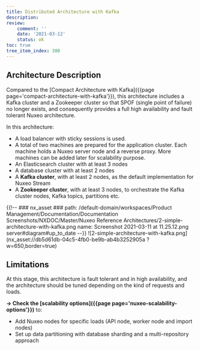 ```yaml
---
title: Distributed Architecture with Kafka
description:
review:
    comment: ''
    date: '2021-03-12'
    status: ok
toc: true
tree_item_index: 300
---
```


## Architecture Description

Compared to the [Compact Architecture with Kafka]({{page page='compact-architecture-with-kafka'}}), this architecture includes a Kafka cluster and a Zookeeper cluster so that SPOF (single point of failure) no longer exists, and consequently provides a full high availability and fault tolerant Nuxeo architecture.

In this architecture:
- A load balancer with sticky sessions is used.
- A total of two machines are prepared for the application cluster. Each machine holds a Nuxeo server node and a reverse proxy. More machines can be added later for scalability purpose.
- An Elasticsearch cluster with at least 3 nodes
- A database cluster with at least 2 nodes
- A **Kafka cluster**, with at least 2 nodes, as the default implementation for Nuxeo Stream
- A **Zookeeper cluster**, with at least 3 nodes, to orchestrate the Kafka cluster nodes, Kafka topics, partitions etc.   

{{!--     ### nx_asset ###
    path: /default-domain/workspaces/Product Management/Documentation/Documentation Screenshots/NXDOC/Master/Nuxeo Reference Architectures/2-simple-architecture-with-kafka.png
    name: Screenshot 2021-03-11 at 11.25.12.png
    server#diagram#up_to_date
--}}
![2-simple-architecture-with-kafka.png](nx_asset://db5d61db-04c5-4fb0-be9b-ab4b3252905a ?w=650,border=true)

## Limitations

At this stage, this architecture is fault tolerant and in high availability, and the architecture should be tuned depending on the kind of requests and loads.

**→ Check the [scalability options]({{page page='nuxeo-scalability-options'}})** to:
- Add Nuxeo nodes for specific loads (API node, worker node and import nodes)
- Set up data partitioning with database sharding and a multi-repository approach
